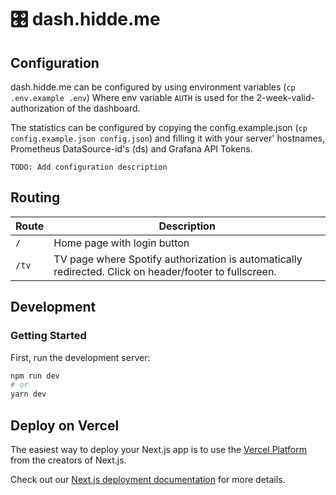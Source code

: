 # 🎛 dash.hidde.me


## Configuration
dash.hidde.me can be configured by using environment variables (`cp .env.example .env`)
Where env variable `AUTH` is used for the 2-week-valid-authorization of the dashboard.

The statistics can be configured by copying the config.example.json (`cp config.example.json config.json`) and filling it with your server' hostnames, Prometheus DataSource-id's (ds) and Grafana API Tokens.

`TODO: Add configuration description` 

## Routing

| Route | Description |
| --- | --- |
| `/` | Home page with login button |
| `/tv` | TV page where Spotify authorization is automatically redirected. Click on header/footer to fullscreen. |

## Development

### Getting Started

First, run the development server:

```bash
npm run dev
# or
yarn dev
```

## Deploy on Vercel

The easiest way to deploy your Next.js app is to use the [Vercel Platform](https://vercel.com/import?utm_medium=default-template&filter=next.js&utm_source=create-next-app&utm_campaign=create-next-app-readme) from the creators of Next.js.

Check out our [Next.js deployment documentation](https://nextjs.org/docs/deployment) for more details.
